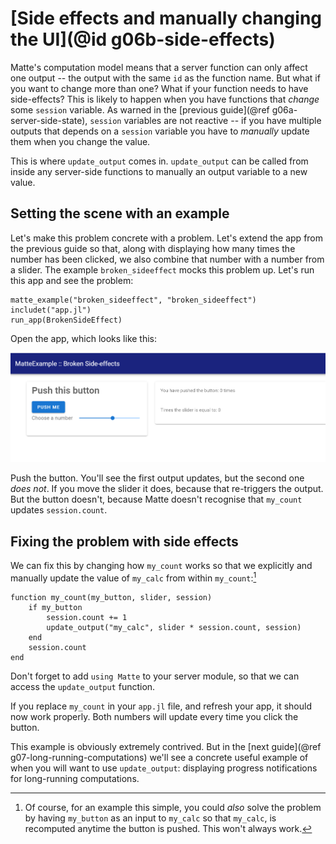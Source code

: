 # [Side effects and manually changing the UI](@id g06b-side-effects)

Matte's computation model means that a server function can only affect one output -- the
output with the same `id` as the function name. But what if you want to change more than one?
What if your function needs to have side-effects? This is likely to happen when you have
functions that _change_ some `session` variable. As warned in the
[previous guide](@ref g06a-server-side-state), `session` variables are not reactive -- if you
have multiple outputs that depends on a `session` variable you have to _manually_ update them
when you change the value.

This is where `update_output` comes in. `update_output` can be called from inside any
server-side functions to manually an output variable to a new value.

## Setting the scene with an example

Let's make this problem concrete with a problem. Let's extend the app from the previous guide
so that, along with displaying how many times the number has been clicked, we also combine
that number with a number from a slider. The example `broken_sideeffect` mocks this problem
up. Let's run this app and see the problem:

```
matte_example("broken_sideeffect", "broken_sideeffect")
includet("app.jl")
run_app(BrokenSideEffect)
```

Open the app, which looks like this:

![](assets/g06b-side-effects.png)

Push the button. You'll see the first output updates, but the second one _does not_. If you
move the slider it does, because that re-triggers the output. But the button doesn't, because
Matte doesn't recognise that `my_count` updates `session.count`.

## Fixing the problem with side effects

We can fix this by changing how `my_count` works so that we explicitly and manually update
the value of `my_calc` from within `my_count`:[^1]

```
function my_count(my_button, slider, session)
    if my_button
        session.count += 1
        update_output("my_calc", slider * session.count, session)
    end
    session.count
end
```

Don't forget to add `using Matte` to your server module, so that we can access the
`update_output` function.

If you replace `my_count` in your `app.jl` file, and refresh your app, it should now work
properly. Both numbers will update every time you click the button.

This example is obviously extremely contrived. But in the
[next guide](@ref g07-long-running-computations) we'll see a concrete useful example of when
you will want to use `update_output`: displaying progress notifications for long-running
computations.

[^1]: Of course, for an example this simple, you could _also_ solve the problem by having
`my_button` as an input to `my_calc` so that `my_calc`, is recomputed anytime the button is
pushed. This won't always work.
